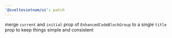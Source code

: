```yaml
---
'@sveltevietnam/ui': patch
---
```


merge `current` and `initial` prop of `EnhancedCodeBlockGroup` to a single `title` prop to keep things simple and consistent

